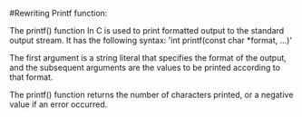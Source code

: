 #Rewriting Printf function:

The printf() function In C is used to print formatted output to the standard output stream.
It has the following syntax: 'int printf(const char *format, ...)'

The first argument is a string literal that specifies the format of the output,
and the subsequent arguments are the values to be printed according to that format.

The printf() function returns the number of characters printed, or a negative value if an error occurred.

